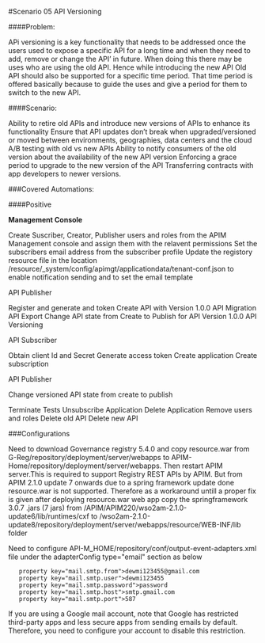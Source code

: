 #Scenario 05  API Versioning


####Problem:

APi versioning is a key functionality that needs to be addressed once the users used to expose a specific API for a long time and when they need to add, remove or change the API’ in future. When doing this there may be uses who are using the old API. Hence while introducing the new API Old API should also be supported for a specific time period. That time period is offered basically because to guide the uses and give a period for them to switch to the new API. 


####Scenario:

Ability to retire old APIs and introduce new versions of APIs to enhance its functionality
Ensure that API updates don’t break when upgraded/versioned or moved between environments, geographies, data centers and the cloud
A/B testing with old vs new APIs
Ability to notify consumers of the old version about the availability of the new API version
Enforcing a grace period to upgrade to the new version of the API
Transferring contracts with app developers to newer versions.



###Covered Automations:

####Positive  

**Management Console**

Create Suscriber, Creator, Publisher users and roles from the APIM Management console and assign them with the relavent permissions
Set the subscribers email address from the subscriber profile
Update the registory resource file in the location /resource/_system/config/apimgt/applicationdata/tenant-conf.json to enable notification sending and to set the email template

API Publisher

Register and generate and token
Create API with Version 1.0.0
API Migration API Export
Change API state from Create to Publish for API Version 1.0.0
API Versioning 

API Subscriber

Obtain client Id and Secret
Generate  access token
Create application
Create subscription

API Publisher

Change versioned API state from create to publish

Terminate Tests
Unsubscribe Application
Delete Application
Remove users and roles
Delete old API
Delete new API

###Configurations

Need to download Governance registry 5.4.0 and copy resource.war from G-Reg/repository/deployment/server/webapps to APIM-Home/repository/deployment/server/webapps. Then restart APIM server.This is required to support Registry REST APIs by APIM. But from APIM 2.1.0 update 7 onwards due to a spring framework update done resource.war is not supported. Therefore as a workaround untill a proper fix is given after deploying resource.war web app copy the springframework 3.0.7 .jars (7 jars) from /APIM/APIM220/wso2am-2.1.0-update6/lib/runtimes/cxf to /wso2am-2.1.0-update8/repository/deployment/server/webapps/resource/WEB-INF/lib folder

Need to configure API-M_HOME/repository/conf/output-event-adapters.xml file under the adapterConfig type="email" section as below

       property key="mail.smtp.from">dewmi123455@gmail.com
       property key="mail.smtp.user">dewmi123455
       property key="mail.smtp.password">password
       property key="mail.smtp.host">smtp.gmail.com
       property key="mail.smtp.port">587


If you are using a Google mail account, note that Google has restricted third-party apps and less secure apps from sending emails by default. Therefore, you need to configure your account to disable this restriction.

